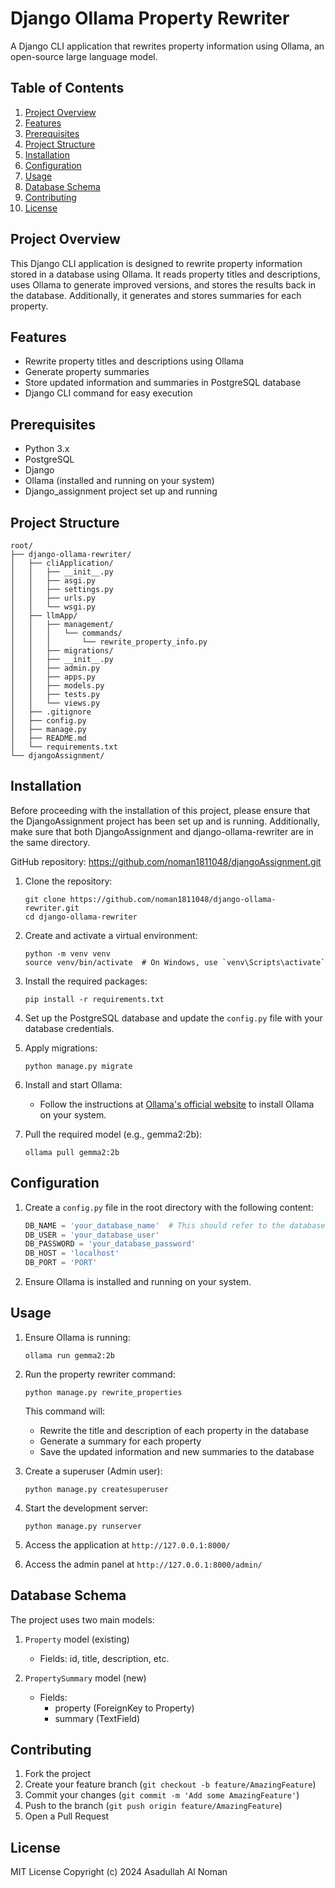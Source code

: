 # Django Ollama Property Rewriter

A Django CLI application that rewrites property information using Ollama, an open-source large language model.

## Table of Contents

1. [Project Overview](#project-overview)
2. [Features](#features)
3. [Prerequisites](#prerequisites)
4. [Project Structure](#project-structure)
5. [Installation](#installation)
6. [Configuration](#configuration)
7. [Usage](#usage)
8. [Database Schema](#database-schema)
9. [Contributing](#contributing)
10. [License](#license)

## Project Overview

This Django CLI application is designed to rewrite property information stored in a database using Ollama. It reads property titles and descriptions, uses Ollama to generate improved versions, and stores the results back in the database. Additionally, it generates and stores summaries for each property.

## Features

- Rewrite property titles and descriptions using Ollama
- Generate property summaries
- Store updated information and summaries in PostgreSQL database
- Django CLI command for easy execution

## Prerequisites

- Python 3.x
- PostgreSQL
- Django
- Ollama (installed and running on your system)
- Django_assignment project set up and running

## Project Structure

```
root/
├── django-ollama-rewriter/
│   ├── cliApplication/
│   │   ├── __init__.py
│   │   ├── asgi.py
│   │   ├── settings.py
│   │   ├── urls.py
│   │   └── wsgi.py
│   ├── llmApp/
│   │   ├── management/
│   │   │   └── commands/
│   │   │       └── rewrite_property_info.py
│   │   ├── migrations/
│   │   ├── __init__.py
│   │   ├── admin.py
│   │   ├── apps.py
│   │   ├── models.py
│   │   ├── tests.py
│   │   └── views.py
│   ├── .gitignore
│   ├── config.py
│   ├── manage.py
│   ├── README.md
│   └── requirements.txt
└── djangoAssignment/
```

## Installation

Before proceeding with the installation of this project, please ensure that the DjangoAssignment project has been set up and is running. Additionally, make sure that both DjangoAssignment and django-ollama-rewriter are in the same directory.

GitHub repository: https://github.com/noman1811048/djangoAssignment.git

1. Clone the repository:
   ```
   git clone https://github.com/noman1811048/django-ollama-rewriter.git
   cd django-ollama-rewriter
   ```

2. Create and activate a virtual environment:
   ```
   python -m venv venv
   source venv/bin/activate  # On Windows, use `venv\Scripts\activate`
   ```

3. Install the required packages:
   ```
   pip install -r requirements.txt
   ```

4. Set up the PostgreSQL database and update the `config.py` file with your database credentials.

5. Apply migrations:
   ```
   python manage.py migrate
   ```

6. Install and start Ollama:
   - Follow the instructions at [Ollama's official website](https://ollama.ai/download) to install Ollama on your system.

7. Pull the required model (e.g., gemma2:2b):
   ```
   ollama pull gemma2:2b
   ```

## Configuration

1. Create a `config.py` file in the root directory with the following content:

   ```python
   DB_NAME = 'your_database_name'  # This should refer to the database name that was previously configured for the Django project.
   DB_USER = 'your_database_user'
   DB_PASSWORD = 'your_database_password'
   DB_HOST = 'localhost'
   DB_PORT = 'PORT'
   ```

2. Ensure Ollama is installed and running on your system.

## Usage

1. Ensure Ollama is running:
   ```
   ollama run gemma2:2b
   ```

2. Run the property rewriter command:
   ```
   python manage.py rewrite_properties
   ```
   
   This command will:
   * Rewrite the title and description of each property in the database
   * Generate a summary for each property
   * Save the updated information and new summaries to the database

3. Create a superuser (Admin user):
   ```
   python manage.py createsuperuser
   ```

4. Start the development server:
   ```
   python manage.py runserver
   ```

5. Access the application at `http://127.0.0.1:8000/`

6. Access the admin panel at `http://127.0.0.1:8000/admin/`

## Database Schema

The project uses two main models:

1. `Property` model (existing)
   - Fields: id, title, description, etc.

2. `PropertySummary` model (new)
   - Fields:
     - property (ForeignKey to Property)
     - summary (TextField)

## Contributing

1. Fork the project
2. Create your feature branch (`git checkout -b feature/AmazingFeature`)
3. Commit your changes (`git commit -m 'Add some AmazingFeature'`)
4. Push to the branch (`git push origin feature/AmazingFeature`)
5. Open a Pull Request

## License

MIT License
Copyright (c) 2024 Asadullah Al Noman